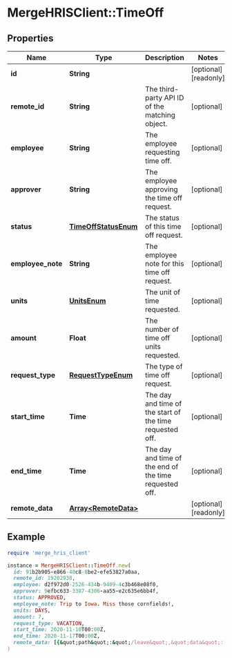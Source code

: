 # MergeHRISClient::TimeOff

## Properties

| Name | Type | Description | Notes |
| ---- | ---- | ----------- | ----- |
| **id** | **String** |  | [optional][readonly] |
| **remote_id** | **String** | The third-party API ID of the matching object. | [optional] |
| **employee** | **String** | The employee requesting time off. | [optional] |
| **approver** | **String** | The employee approving the time off request. | [optional] |
| **status** | [**TimeOffStatusEnum**](TimeOffStatusEnum.md) | The status of this time off request. | [optional] |
| **employee_note** | **String** | The employee note for this time off request. | [optional] |
| **units** | [**UnitsEnum**](UnitsEnum.md) | The unit of time requested. | [optional] |
| **amount** | **Float** | The number of time off units requested. | [optional] |
| **request_type** | [**RequestTypeEnum**](RequestTypeEnum.md) | The type of time off request. | [optional] |
| **start_time** | **Time** | The day and time of the start of the time requested off. | [optional] |
| **end_time** | **Time** | The day and time of the end of the time requested off. | [optional] |
| **remote_data** | [**Array&lt;RemoteData&gt;**](RemoteData.md) |  | [optional][readonly] |

## Example

```ruby
require 'merge_hris_client'

instance = MergeHRISClient::TimeOff.new(
  id: 91b2b905-e866-40c8-8be2-efe53827a0aa,
  remote_id: 19202938,
  employee: d2f972d0-2526-434b-9409-4c3b468e08f0,
  approver: 9efbc633-3387-4306-aa55-e2c635e6bb4f,
  status: APPROVED,
  employee_note: Trip to Iowa. Miss those cornfields!,
  units: DAYS,
  amount: 7,
  request_type: VACATION,
  start_time: 2020-11-10T00:00Z,
  end_time: 2020-11-17T00:00Z,
  remote_data: [{&quot;path&quot;:&quot;/leave&quot;,&quot;data&quot;:[&quot;Varies by platform&quot;]}]
)
```

